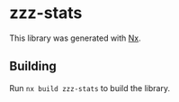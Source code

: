 # zzz-stats

This library was generated with [Nx](https://nx.dev).

## Building

Run `nx build zzz-stats` to build the library.
